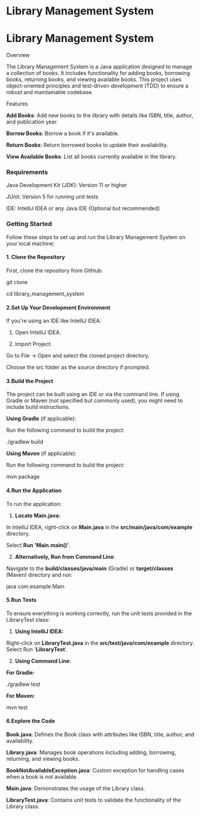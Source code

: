 ﻿# Library Management System

# Library Management System

Overview

The Library Management System is a Java application designed to manage a 
collection of books. It includes functionality for adding books, borrowing books, 
returning books, and viewing available books. This project uses object-oriented
principles and test-driven development (TDD) to ensure a robust and maintainable
codebase.

Features

**Add Books**: Add new books to the library with details like ISBN, title, author, and publication year.

**Borrow Books**: Borrow a book if it's available.

**Return Books**: Return borrowed books to update their availability.

**View Available Books**: List all books currently available in the library.

### **Requirements**

Java Development Kit (JDK): Version 11 or higher

JUnit: Version 5 for running unit tests

IDE: IntelliJ IDEA or any Java IDE (Optional but recommended)

### **Getting Started**

Follow these steps to set up and run the Library Management System on your local machine:

#### 1. **Clone the Repository** 

First, clone the repository from GitHub:

   git clone <your-remote-repository-url>

   cd library_management_system
   
#### 2.Set Up Your Development Environment

If you're using an IDE like IntelliJ IDEA:

1) Open IntelliJ IDEA.

2) Import Project:

Go to File -> Open and select the cloned project directory.

Choose the src folder as the source directory if prompted.

#### 3.**Build the Project**

The project can be built using an IDE or via the command line. If using Gradle or Maven (not specified but commonly used), you might need to include build instructions.

**Using Gradle** (if applicable):

Run the following command to build the project:

./gradlew build

****Using Maven**** (if applicable):

Run the following command to build the project:

mvn package

#### 4.**Run the Application**

To run the application:

1) **Locate Main.java:**

In IntelliJ IDEA, right-click on **Main.java** in the **src/main/java/com/example** directory.

Select **Run 'Main.main()'**.

2) **Alternatively, Run from Command Line**:

Navigate to the **build/classes/java/main** (Gradle) or **target/classes** (Maven) directory and run:

java com.example.Main

#### 5.**Run Tests**

To ensure everything is working correctly, run the unit tests provided in the LibraryTest class:

1) **Using IntelliJ IDEA:**

Right-click on **LibraryTest.java** in the **src/test/java/com/example** directory.
Select Run '**LibraryTest**'.

2) **Using Command Line**:

**For Gradle:**

./gradlew test

**For Maven:**

mvn test

#### 6.**Explore the Code**

**Book.java**: Defines the Book class with attributes like ISBN, title, author, and availability.

**Library.java**: Manages book operations including adding, borrowing, returning, and viewing books.

**BookNotAvailableException.java**: Custom exception for handling cases when a book is not available.

**Main.java**: Demonstrates the usage of the Library class.

**LibraryTest.java**: Contains unit tests to validate the functionality of the Library class.

